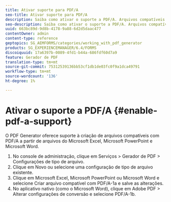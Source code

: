 ```yaml
---
title: Ativar suporte para PDF/A
seo-title: Ativar suporte para PDF/A
description: Saiba como ativar o suporte a PDF/A. Arquivos compatíveis com PDF/A podem ser criados a partir de arquivos do Microsoft Excel, Microsoft PowerPoint e Microsoft Word.
seo-description: Saiba como ativar o suporte a PDF/A. Arquivos compatíveis com PDF/A podem ser criados a partir de arquivos do Microsoft Excel, Microsoft PowerPoint e Microsoft Word.
uuid: 663bc89d-9d8b-4178-9a88-6d2d5daac477
contentOwner: admin
content-type: reference
geptopics: SG_AEMFORMS/categories/working_with_pdf_generator
products: SG_EXPERIENCEMANAGER/6.4/FORMS
discoiquuid: 17a6397b-0089-4fd1-b44a-686fdf60d7a9
feature: Gerador de PDF
translation-type: tm+mt
source-git-commit: 75312539136bb53cf1db1de03fc0f9a1dca49791
workflow-type: tm+mt
source-wordcount: '136'
ht-degree: 1%

---
```



# Ativar o suporte a PDF/A {#enable-pdf-a-support}

O PDF Generator oferece suporte à criação de arquivos compatíveis com PDF/A a partir de arquivos do Microsoft Excel, Microsoft PowerPoint e Microsoft Word.

1. No console de administração, clique em Serviços > Gerador de PDF > Configurações de tipo de arquivo.
1. Clique em Novo ou selecione uma configuração de tipo de arquivo existente.
1. Clique em Microsoft Excel, Microsoft PowerPoint ou Microsoft Word e selecione Criar arquivo compatível com PDF/A-1a e salve as alterações.
1. No aplicativo nativo (como o Microsoft Word), clique em Adobe PDF > Alterar configurações de conversão e selecione PDF/A-1b.

